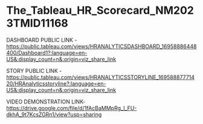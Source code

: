 # The_Tableau_HR_Scorecard_NM2023TMID11168


DASHBOARD PUBLIC LINK - https://public.tableau.com/views/HRANALYTICSDASHBOARD_16958886448400/Dashboard1?:language=en-US&:display_count=n&:origin=viz_share_link

STORY PUBLIC LINK -https://public.tableau.com/views/HRANALYTICSSTORYLINE_16958887771420/HRAnalyticsstoryline?:language=en-US&:display_count=n&:origin=viz_share_link

VIDEO DEMONSTRATION LINK-https://drive.google.com/file/d/1fAcBaMMpRg_l_FU-dkhA_9t7KcsZGRn1/view?usp=sharing
